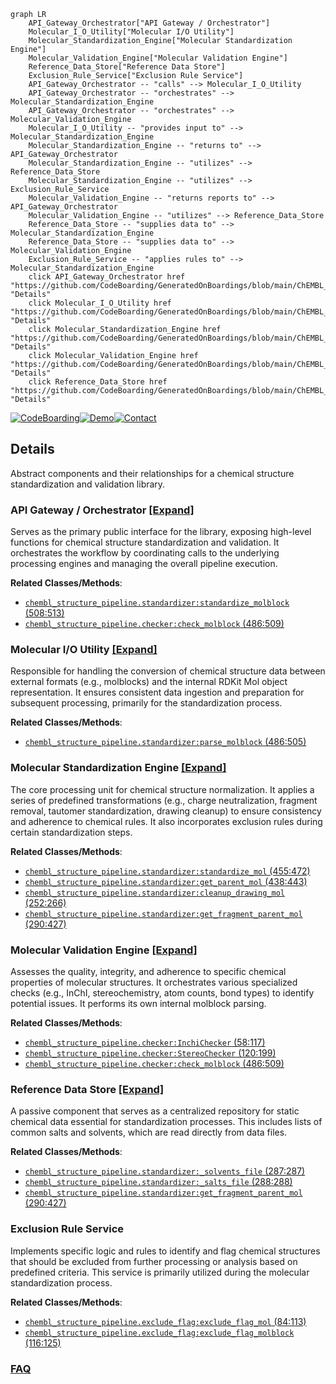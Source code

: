 ```mermaid
graph LR
    API_Gateway_Orchestrator["API Gateway / Orchestrator"]
    Molecular_I_O_Utility["Molecular I/O Utility"]
    Molecular_Standardization_Engine["Molecular Standardization Engine"]
    Molecular_Validation_Engine["Molecular Validation Engine"]
    Reference_Data_Store["Reference Data Store"]
    Exclusion_Rule_Service["Exclusion Rule Service"]
    API_Gateway_Orchestrator -- "calls" --> Molecular_I_O_Utility
    API_Gateway_Orchestrator -- "orchestrates" --> Molecular_Standardization_Engine
    API_Gateway_Orchestrator -- "orchestrates" --> Molecular_Validation_Engine
    Molecular_I_O_Utility -- "provides input to" --> Molecular_Standardization_Engine
    Molecular_Standardization_Engine -- "returns to" --> API_Gateway_Orchestrator
    Molecular_Standardization_Engine -- "utilizes" --> Reference_Data_Store
    Molecular_Standardization_Engine -- "utilizes" --> Exclusion_Rule_Service
    Molecular_Validation_Engine -- "returns reports to" --> API_Gateway_Orchestrator
    Molecular_Validation_Engine -- "utilizes" --> Reference_Data_Store
    Reference_Data_Store -- "supplies data to" --> Molecular_Standardization_Engine
    Reference_Data_Store -- "supplies data to" --> Molecular_Validation_Engine
    Exclusion_Rule_Service -- "applies rules to" --> Molecular_Standardization_Engine
    click API_Gateway_Orchestrator href "https://github.com/CodeBoarding/GeneratedOnBoardings/blob/main/ChEMBL_Structure_Pipeline/API_Gateway_Orchestrator.md" "Details"
    click Molecular_I_O_Utility href "https://github.com/CodeBoarding/GeneratedOnBoardings/blob/main/ChEMBL_Structure_Pipeline/Molecular_I_O_Utility.md" "Details"
    click Molecular_Standardization_Engine href "https://github.com/CodeBoarding/GeneratedOnBoardings/blob/main/ChEMBL_Structure_Pipeline/Molecular_Standardization_Engine.md" "Details"
    click Molecular_Validation_Engine href "https://github.com/CodeBoarding/GeneratedOnBoardings/blob/main/ChEMBL_Structure_Pipeline/Molecular_Validation_Engine.md" "Details"
    click Reference_Data_Store href "https://github.com/CodeBoarding/GeneratedOnBoardings/blob/main/ChEMBL_Structure_Pipeline/Reference_Data_Store.md" "Details"
```

[![CodeBoarding](https://img.shields.io/badge/Generated%20by-CodeBoarding-9cf?style=flat-square)](https://github.com/CodeBoarding/GeneratedOnBoardings)[![Demo](https://img.shields.io/badge/Try%20our-Demo-blue?style=flat-square)](https://www.codeboarding.org/demo)[![Contact](https://img.shields.io/badge/Contact%20us%20-%20contact@codeboarding.org-lightgrey?style=flat-square)](mailto:contact@codeboarding.org)

## Details

Abstract components and their relationships for a chemical structure standardization and validation library.

### API Gateway / Orchestrator [[Expand]](./API_Gateway_Orchestrator.md)
Serves as the primary public interface for the library, exposing high-level functions for chemical structure standardization and validation. It orchestrates the workflow by coordinating calls to the underlying processing engines and managing the overall pipeline execution.


**Related Classes/Methods**:

- <a href="https://github.com/chembl/ChEMBL_Structure_Pipeline/blob/master/chembl_structure_pipeline/standardizer.py#L508-L513" target="_blank" rel="noopener noreferrer">`chembl_structure_pipeline.standardizer:standardize_molblock` (508:513)</a>
- <a href="https://github.com/chembl/ChEMBL_Structure_Pipeline/blob/master/chembl_structure_pipeline/checker.py#L486-L509" target="_blank" rel="noopener noreferrer">`chembl_structure_pipeline.checker:check_molblock` (486:509)</a>


### Molecular I/O Utility [[Expand]](./Molecular_I_O_Utility.md)
Responsible for handling the conversion of chemical structure data between external formats (e.g., molblocks) and the internal RDKit Mol object representation. It ensures consistent data ingestion and preparation for subsequent processing, primarily for the standardization process.


**Related Classes/Methods**:

- <a href="https://github.com/chembl/ChEMBL_Structure_Pipeline/blob/master/chembl_structure_pipeline/standardizer.py#L486-L505" target="_blank" rel="noopener noreferrer">`chembl_structure_pipeline.standardizer:parse_molblock` (486:505)</a>


### Molecular Standardization Engine [[Expand]](./Molecular_Standardization_Engine.md)
The core processing unit for chemical structure normalization. It applies a series of predefined transformations (e.g., charge neutralization, fragment removal, tautomer standardization, drawing cleanup) to ensure consistency and adherence to chemical rules. It also incorporates exclusion rules during certain standardization steps.


**Related Classes/Methods**:

- <a href="https://github.com/chembl/ChEMBL_Structure_Pipeline/blob/master/chembl_structure_pipeline/standardizer.py#L455-L472" target="_blank" rel="noopener noreferrer">`chembl_structure_pipeline.standardizer:standardize_mol` (455:472)</a>
- <a href="https://github.com/chembl/ChEMBL_Structure_Pipeline/blob/master/chembl_structure_pipeline/standardizer.py#L438-L443" target="_blank" rel="noopener noreferrer">`chembl_structure_pipeline.standardizer:get_parent_mol` (438:443)</a>
- <a href="https://github.com/chembl/ChEMBL_Structure_Pipeline/blob/master/chembl_structure_pipeline/standardizer.py#L252-L266" target="_blank" rel="noopener noreferrer">`chembl_structure_pipeline.standardizer:cleanup_drawing_mol` (252:266)</a>
- <a href="https://github.com/chembl/ChEMBL_Structure_Pipeline/blob/master/chembl_structure_pipeline/standardizer.py#L290-L427" target="_blank" rel="noopener noreferrer">`chembl_structure_pipeline.standardizer:get_fragment_parent_mol` (290:427)</a>


### Molecular Validation Engine [[Expand]](./Molecular_Validation_Engine.md)
Assesses the quality, integrity, and adherence to specific chemical properties of molecular structures. It orchestrates various specialized checks (e.g., InChI, stereochemistry, atom counts, bond types) to identify potential issues. It performs its own internal molblock parsing.


**Related Classes/Methods**:

- <a href="https://github.com/chembl/ChEMBL_Structure_Pipeline/blob/master/chembl_structure_pipeline/checker.py#L58-L117" target="_blank" rel="noopener noreferrer">`chembl_structure_pipeline.checker:InchiChecker` (58:117)</a>
- <a href="https://github.com/chembl/ChEMBL_Structure_Pipeline/blob/master/chembl_structure_pipeline/checker.py#L120-L199" target="_blank" rel="noopener noreferrer">`chembl_structure_pipeline.checker:StereoChecker` (120:199)</a>
- <a href="https://github.com/chembl/ChEMBL_Structure_Pipeline/blob/master/chembl_structure_pipeline/checker.py#L486-L509" target="_blank" rel="noopener noreferrer">`chembl_structure_pipeline.checker:check_molblock` (486:509)</a>


### Reference Data Store [[Expand]](./Reference_Data_Store.md)
A passive component that serves as a centralized repository for static chemical data essential for standardization processes. This includes lists of common salts and solvents, which are read directly from data files.


**Related Classes/Methods**:

- <a href="https://github.com/chembl/ChEMBL_Structure_Pipeline/blob/master/chembl_structure_pipeline/standardizer.py#L287-L287" target="_blank" rel="noopener noreferrer">`chembl_structure_pipeline.standardizer:_solvents_file` (287:287)</a>
- <a href="https://github.com/chembl/ChEMBL_Structure_Pipeline/blob/master/chembl_structure_pipeline/standardizer.py#L288-L288" target="_blank" rel="noopener noreferrer">`chembl_structure_pipeline.standardizer:_salts_file` (288:288)</a>
- <a href="https://github.com/chembl/ChEMBL_Structure_Pipeline/blob/master/chembl_structure_pipeline/standardizer.py#L290-L427" target="_blank" rel="noopener noreferrer">`chembl_structure_pipeline.standardizer:get_fragment_parent_mol` (290:427)</a>


### Exclusion Rule Service
Implements specific logic and rules to identify and flag chemical structures that should be excluded from further processing or analysis based on predefined criteria. This service is primarily utilized during the molecular standardization process.


**Related Classes/Methods**:

- <a href="https://github.com/chembl/ChEMBL_Structure_Pipeline/blob/master/chembl_structure_pipeline/exclude_flag.py#L84-L113" target="_blank" rel="noopener noreferrer">`chembl_structure_pipeline.exclude_flag:exclude_flag_mol` (84:113)</a>
- <a href="https://github.com/chembl/ChEMBL_Structure_Pipeline/blob/master/chembl_structure_pipeline/exclude_flag.py#L116-L125" target="_blank" rel="noopener noreferrer">`chembl_structure_pipeline.exclude_flag:exclude_flag_molblock` (116:125)</a>




### [FAQ](https://github.com/CodeBoarding/GeneratedOnBoardings/tree/main?tab=readme-ov-file#faq)